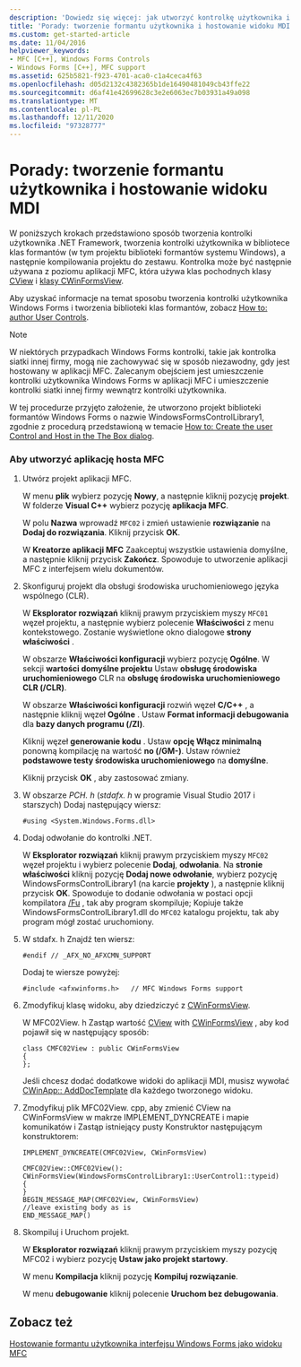 ```yaml
---
description: 'Dowiedz się więcej: jak utworzyć kontrolkę użytkownika i hostowanie widoku MDI'
title: 'Porady: tworzenie formantu użytkownika i hostowanie widoku MDI'
ms.custom: get-started-article
ms.date: 11/04/2016
helpviewer_keywords:
- MFC [C++], Windows Forms Controls
- Windows Forms [C++], MFC support
ms.assetid: 625b5821-f923-4701-aca0-c1a4ceca4f63
ms.openlocfilehash: d05d2132c4382365b1de16490481049cb43ffe22
ms.sourcegitcommit: d6af41e42699628c3e2e6063ec7b03931a49a098
ms.translationtype: MT
ms.contentlocale: pl-PL
ms.lasthandoff: 12/11/2020
ms.locfileid: "97328777"
---
```

# <a name="how-to-create-the-user-control-and-host-mdi-view"></a>Porady: tworzenie formantu użytkownika i hostowanie widoku MDI

W poniższych krokach przedstawiono sposób tworzenia kontrolki użytkownika .NET Framework, tworzenia kontrolki użytkownika w bibliotece klas formantów (w tym projektu biblioteki formantów systemu Windows), a następnie kompilowania projektu do zestawu. Kontrolka może być następnie używana z poziomu aplikacji MFC, która używa klas pochodnych klasy [CView](../mfc/reference/cview-class.md) i [klasy CWinFormsView](../mfc/reference/cwinformsview-class.md).

Aby uzyskać informacje na temat sposobu tworzenia kontrolki użytkownika Windows Forms i tworzenia biblioteki klas formantów, zobacz [How to: author User Controls](/dotnet/framework/winforms/controls/how-to-author-composite-controls).

> [!NOTE]
> W niektórych przypadkach Windows Forms kontrolki, takie jak kontrolka siatki innej firmy, mogą nie zachowywać się w sposób niezawodny, gdy jest hostowany w aplikacji MFC. Zalecanym obejściem jest umieszczenie kontrolki użytkownika Windows Forms w aplikacji MFC i umieszczenie kontrolki siatki innej firmy wewnątrz kontrolki użytkownika.

W tej procedurze przyjęto założenie, że utworzono projekt biblioteki formantów Windows Forms o nazwie WindowsFormsControlLibrary1, zgodnie z procedurą przedstawioną w temacie [How to: Create the user Control and Host in the The Box dialog](../dotnet/how-to-create-the-user-control-and-host-in-a-dialog-box.md).

### <a name="to-create-the-mfc-host-application"></a>Aby utworzyć aplikację hosta MFC

1. Utwórz projekt aplikacji MFC.

   W menu **plik** wybierz pozycję **Nowy**, a następnie kliknij pozycję **projekt**. W folderze **Visual C++** wybierz pozycję **aplikacja MFC**.

   W polu **Nazwa** wprowadź `MFC02` i zmień ustawienie **rozwiązanie** na **Dodaj do rozwiązania**. Kliknij przycisk **OK**.

   W **Kreatorze aplikacji MFC** Zaakceptuj wszystkie ustawienia domyślne, a następnie kliknij przycisk **Zakończ**. Spowoduje to utworzenie aplikacji MFC z interfejsem wielu dokumentów.

1. Skonfiguruj projekt dla obsługi środowiska uruchomieniowego języka wspólnego (CLR).

   W **Eksplorator rozwiązań** kliknij prawym przyciskiem myszy `MFC01` węzeł projektu, a następnie wybierz polecenie **Właściwości** z menu kontekstowego. Zostanie wyświetlone okno dialogowe **strony właściwości** .

   W obszarze **Właściwości konfiguracji** wybierz pozycję **Ogólne**. W sekcji **wartości domyślne projektu** Ustaw **obsługę środowiska uruchomieniowego** CLR na **obsługę środowiska uruchomieniowego CLR (/CLR)**.

   W obszarze **Właściwości konfiguracji** rozwiń węzeł **C/C++** , a następnie kliknij węzeł **Ogólne** . Ustaw **Format informacji debugowania** dla **bazy danych programu (/ZI)**.

   Kliknij węzeł **generowanie kodu** . Ustaw **opcję Włącz minimalną** ponowną kompilację na wartość **no (/GM-)**. Ustaw również **podstawowe testy środowiska uruchomieniowego** na **domyślne**.

   Kliknij przycisk **OK** , aby zastosować zmiany.

1. W obszarze *PCH. h* (*stdafx. h* w programie Visual Studio 2017 i starszych) Dodaj następujący wiersz:

    ```
    #using <System.Windows.Forms.dll>
    ```

1. Dodaj odwołanie do kontrolki .NET.

   W **Eksplorator rozwiązań** kliknij prawym przyciskiem myszy `MFC02` węzeł projektu i wybierz polecenie **Dodaj**, **odwołania**. Na **stronie właściwości** kliknij pozycję **Dodaj nowe odwołanie**, wybierz pozycję WindowsFormsControlLibrary1 (na karcie **projekty** ), a następnie kliknij przycisk **OK**. Spowoduje to dodanie odwołania w postaci opcji kompilatora [/Fu](../build/reference/fu-name-forced-hash-using-file.md) , tak aby program skompiluje; Kopiuje także WindowsFormsControlLibrary1.dll do `MFC02` katalogu projektu, tak aby program mógł zostać uruchomiony.

1. W stdafx. h Znajdź ten wiersz:

    ```
    #endif // _AFX_NO_AFXCMN_SUPPORT
    ```

   Dodaj te wiersze powyżej:

    ```
    #include <afxwinforms.h>   // MFC Windows Forms support
    ```

1. Zmodyfikuj klasę widoku, aby dziedziczyć z [CWinFormsView](../mfc/reference/cwinformsview-class.md).

   W MFC02View. h Zastąp wartość [CView](../mfc/reference/cview-class.md) with [CWinFormsView](../mfc/reference/cwinformsview-class.md) , aby kod pojawił się w następujący sposób:

    ```
    class CMFC02View : public CWinFormsView
    {
    };
    ```

   Jeśli chcesz dodać dodatkowe widoki do aplikacji MDI, musisz wywołać [CWinApp:: AddDocTemplate](../mfc/reference/cwinapp-class.md#adddoctemplate) dla każdego tworzonego widoku.

1. Zmodyfikuj plik MFC02View. cpp, aby zmienić CView na CWinFormsView w makrze IMPLEMENT_DYNCREATE i mapie komunikatów i Zastąp istniejący pusty Konstruktor następującym konstruktorem:

    ```
    IMPLEMENT_DYNCREATE(CMFC02View, CWinFormsView)

    CMFC02View::CMFC02View(): CWinFormsView(WindowsFormsControlLibrary1::UserControl1::typeid)
    {
    }
    BEGIN_MESSAGE_MAP(CMFC02View, CWinFormsView)
    //leave existing body as is
    END_MESSAGE_MAP()
    ```

1. Skompiluj i Uruchom projekt.

   W **Eksplorator rozwiązań** kliknij prawym przyciskiem myszy pozycję MFC02 i wybierz pozycję **Ustaw jako projekt startowy**.

   W menu **Kompilacja** kliknij pozycję **Kompiluj rozwiązanie**.

   W menu **debugowanie** kliknij polecenie **Uruchom bez debugowania**.

## <a name="see-also"></a>Zobacz też

[Hostowanie formantu użytkownika interfejsu Windows Forms jako widoku MFC](../dotnet/hosting-a-windows-forms-user-control-as-an-mfc-view.md)
